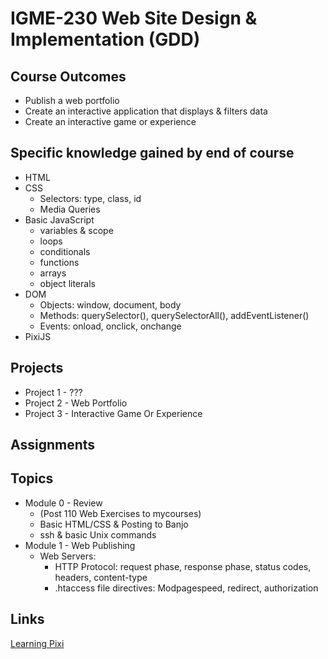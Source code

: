 # IGME-230 Web Site Design & Implementation (GDD)

## Course Outcomes
* Publish a web portfolio
* Create an interactive application that displays & filters data
* Create an interactive game or experience

## Specific knowledge gained by end of course
* HTML
* CSS
  * Selectors: type, class, id
  * Media Queries
* Basic JavaScript
  * variables & scope
  * loops
  * conditionals
  * functions
  * arrays
  * object literals
* DOM
  * Objects: window, document, body
  * Methods: querySelector(), querySelectorAll(), addEventListener()
  * Events: onload, onclick, onchange
* PixiJS

## Projects
* Project 1 - ???
* Project 2 - Web Portfolio
* Project 3 - Interactive Game Or Experience

## Assignments

## Topics
* Module 0 - Review
  * (Post 110 Web Exercises to mycourses)
  * Basic HTML/CSS & Posting to Banjo
  * ssh & basic Unix commands
* Module 1 - Web Publishing
  * Web Servers:
    * HTTP Protocol: request phase, response phase, status codes, headers, content-type
    * .htaccess file directives: Modpagespeed, redirect, authorization

## Links
[Learning Pixi](https://github.com/kittykatattack/learningPixi)
